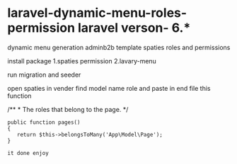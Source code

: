 # laravel-dynamic-menu-roles-permission laravel verson- 6.*
dynamic menu generation adminb2b template spaties roles and permissions

install package
1.spaties permission
2.lavary-menu



run migration and seeder

open spaties in vender find model name role and paste in end file this function

 /**
     * The roles that belong to the page.
     */
     
     
    public function pages()
    {
       return $this->belongsToMany('App\Model\Page');
    }
    
    it done enjoy
    
    
